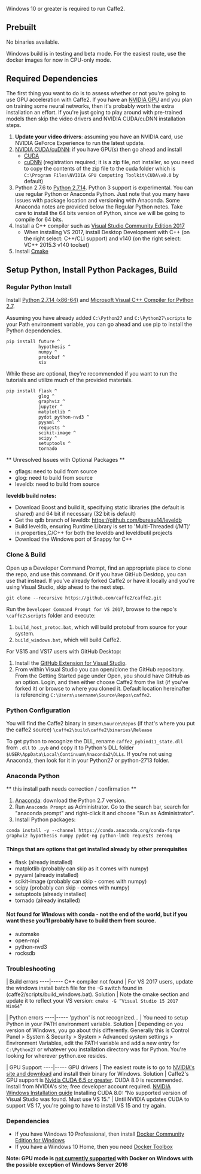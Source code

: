 <block class="windows compile prebuilt" />

Windows 10 or greater is required to run Caffe2.

<block class="windows prebuilt" />

## Prebuilt

No binaries available.

<block class="windows compile" />

Windows build is in testing and beta mode. For the easiest route, use the docker images for now in CPU-only mode.

## Required Dependencies

The first thing you want to do is to assess whether or not you're going to use GPU acceleration with Caffe2. If you have an [NVIDIA GPU](https://www.nvidia.com/en-us/deep-learning-ai/solutions/) and you plan on training some neural networks, then it's probably worth the extra installation an effort. If you're just going to play around with pre-trained models then skip the video drivers and NVIDIA CUDA/cuDNN installation steps.

1. **Update your video drivers**: assuming you have an NVIDIA card, use NVIDIA GeForce Experience to run the latest update.
2. [NVIDIA CUDA/cuDNN](https://developer.nvidia.com/cuda-downloads): if you have GPU(s) then go ahead and install
    * [CUDA](https://developer.nvidia.com/cuda-downloads)
    * [cuDNN](https://developer.nvidia.com/cudnn) (registration required; it is a zip file, not installer, so you need to copy the contents of the zip file to the cuda folder which is `C:\Program Files\NVIDIA GPU Computing Toolkit\CUDA\v8.0` by default)
3. Python 2.7.6 to [Python 2.7.14](https://www.python.org/downloads/release/python-2714/). Python 3 support is experimental. You can use regular Python or Anaconda Python. Just note that you many have issues with package location and versioning with Anaconda. Some Anaconda notes are provided below the Regular Python notes. Take care to install the 64 bits version of Python, since we will be going to compile for 64 bits.
4. Install a C++ compiler such as [Visual Studio Community Edition 2017](https://www.visualstudio.com/vs/community/)
    * When installing VS 2017, install Desktop Development with C++ (on the right select: C++/CLI support) and v140 (on the right select: VC++ 2015.3 v140 toolset)
5. Install [Cmake](http://cmake.org)

## Setup Python, Install Python Packages, Build

### Regular Python Install

Install [Python 2.7.14 (x86-64)](https://www.python.org/downloads/release/python-2714/) and [Microsoft Visual C++ Compiler for Python 2.7](http://aka.ms/vcpython27).

Assuming you have already added `C:\Python27` and `C:\Python27\scripts` to your Path environment variable, you can go ahead and use pip to install the Python dependencies.

```
pip install future ^
            hypothesis ^
            numpy ^
            protobuf ^
            six
```

While these are optional, they're recommended if you want to run the tutorials and utilize much of the provided materials.

```
pip install flask ^
            glog ^
            graphviz ^
            jupyter ^
            matplotlib ^
            pydot python-nvd3 ^
            pyyaml ^
            requests ^
            scikit-image ^
            scipy ^
            setuptools ^
            tornado
```

** Unresolved Issues with Optional Packages **

* gflags: need to build from source
* glog: need to build from source
* leveldb: need to build from source

**leveldb build notes:**

* Download Boost and build it, specifying static libraries (the default is shared) and 64 bit if necessary (32 bit is default)
* Get the qdb branch of leveldb: https://github.com/bureau14/leveldb
* Build leveldb, ensuring Runtime Library is set to 'Multi-Threaded (/MT)' in properties,C/C++ for both the leveldb and leveldbutil projects
* Download the Windows port of Snappy for C++

### Clone & Build

Open up a Developer Command Prompt, find an appropriate place to clone the repo, and use this command. Or if you have GitHub Desktop, you can use that instead. If you've already forked Caffe2 or have it locally and you're using Visual Studio, skip ahead to the next step.

```
git clone --recursive https://github.com/caffe2/caffe2.git
```

Run the `Developer Command Prompt for VS 2017`, browse to the repo's `\caffe2\scripts` folder and execute:

1. `build_host_protoc.bat`, which will build protobuf from source for your system.
2. `build_windows.bat`, which will build Caffe2.

For VS15 and VS17 users with GitHub Desktop:

1. Install the [GitHub Extension for Visual Studio](https://visualstudio.github.com).
2. From within Visual Studio you can open/clone the GitHub repository. From the Getting Started page under Open, you should have GitHub as an option. Login, and then either choose Caffe2 from the list (if you've forked it) or browse to where you cloned it. Default location hereinafter is referencing `C:\Users\username\Source\Repos\caffe2`.

### Python Configuration

You will find the Caffe2 binary in `$USER\Source\Repos` (if that's where you put the caffe2 source) `\caffe2\build\caffe2\binaries\Release`

To get python to recognize the DLL, rename `caffe2_pybind11_state.dll` from `.dll` to `.pyb` and copy it to Python's DLL folder `$USER\AppData\Local\Continuum\Anaconda2\DLLs`. If you're not using Anaconda, then look for it in your Python27 or python-2713 folder.


### Anaconda Python

** this install path needs correction / confirmation **

1. [Anaconda](https://www.continuum.io/downloads): download the Python 2.7 version.
2. Run `Anaconda Prompt` as Administrator. Go to the search bar, search for "anaconda prompt" and right-click it and choose "Run as Administrator".
3. Install Python packages:

```
conda install -y --channel https://conda.anaconda.org/conda-forge  graphviz hypothesis numpy pydot-ng python-lmdb requests zeromq
```

#### Things that are options that get installed already by other prerequisites

  * flask (already installed)
  * matplotlib (probably can skip as it comes with numpy)
  * pyyaml (already installed)
  * scikit-image (probably can skip - comes with numpy)
  * scipy (probably can skip - comes with numpy)
  * setuptools (already installed)
  * tornado (already installed)

#### Not found for Windows with conda - not the end of the world, but if you want these you'll probably have to build them from source.

  * automake
  * open-mpi
  * python-nvd3
  * rocksdb

### Troubleshooting

| Build errors
----|-----
C++ compiler not found | For VS 2017 users, update the windows install batch file for the -G switch found in (caffe2/scripts/build_windows.bat).
Solution | Note the cmake section and update it to reflect your VS version: `cmake -G “Visual Studio 15 2017 Win64”`


| Python errors
----|-----
'python' is not recognized... | You need to setup Python in your PATH environment variable.
Solution | Depending on you version of Windows, you go about this differently. Generally this is Control Panel > System & Security > System > Advanced system settings > Environment Variables, edit the PATH variable and add a new entry for `C:\Python27` or whatever you installation directory was for Python. You're looking for wherever python.exe resides.


| GPU Support
----|-----
GPU drivers | The easiest route is to go to [NVIDIA's site and download](https://developer.nvidia.com/cuda-downloads) and install their binary for Windows.
Solution | Caffe2's GPU support is [Nvidia CUDA 6.5 or greater](https://developer.nvidia.com/cuda-zone). CUDA 8.0 is recommended. Install from NVIDIA's site; free developer account required. [NVIDIA Windows Installation guide](http://docs.nvidia.com/cuda/cuda-installation-guide-microsoft-windows/index.html)
Installing CUDA 8.0: “No supported version of Visual Studio was found. Must use VS 15.” | Until NVIDIA updates CUDA to support VS 17, you're going to have to install VS 15 and try again.


<block class="windows docker" />

### Dependencies

* If you have Windows 10 Professional, then install [Docker Community Edition for Windows](http://store.docker.com)
* If you have a Windows 10 Home, then you need [Docker Toolbox](https://www.docker.com/products/docker-toolbox)

**Note: GPU mode is [not currently supported](https://github.com/NVIDIA/nvidia-docker/issues/197) with Docker on Windows with the possible exception of Windows Server 2016**

<block class="windows cloud" />
